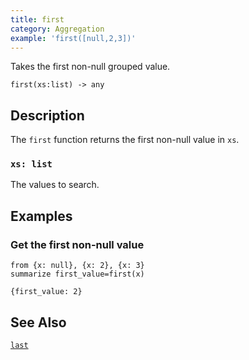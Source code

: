 ```yaml
---
title: first
category: Aggregation
example: 'first([null,2,3])'
---
```


Takes the first non-null grouped value.

```tql
first(xs:list) -> any
```

## Description

The `first` function returns the first non-null value in `xs`.

### `xs: list`

The values to search.

## Examples

### Get the first non-null value

```tql
from {x: null}, {x: 2}, {x: 3}
summarize first_value=first(x)
```

```tql
{first_value: 2}
```

## See Also

[`last`](/reference/functions/last)
